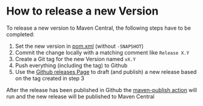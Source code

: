 # How to release a new Version

To release a new version to Maven Central, the following steps have to be completed:

1. Set the new version in [pom.xml](../pom.xml) (without `-SNAPSHOT`)
2. Commit the change locally with a matching comment like `Release X.Y`
3. Create a Git tag for the new Version named `vX.Y`
4. Push everything (including the tag) to Github
5. Use the [Github releases Page](https://github.com/WPS/common-contracts/releases) to draft (and publish) a new release
   based on the tag created in step 3

After the release has been published in Github the [maven-publish action](../.github/workflows/maven-publish.yml) will
run and the new release will be published to Maven Central